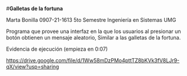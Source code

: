 #**Galletas de la fortuna**

Marta Bonilla
0907-21-1613
5to Semestre Ingeniería en Sistemas UMG

Programa que provee una interfaz en la que los usuarios al presionar un botón obtienen un mensaje aleatorio, Similar a las galletas de la fortuna.

Evidencia de ejecución (empieza en 0:07)

https://drive.google.com/file/d/1Ww58mDzPMo4pttTZ8bKVk3fV8LJr9-qX/view?usp=sharing
